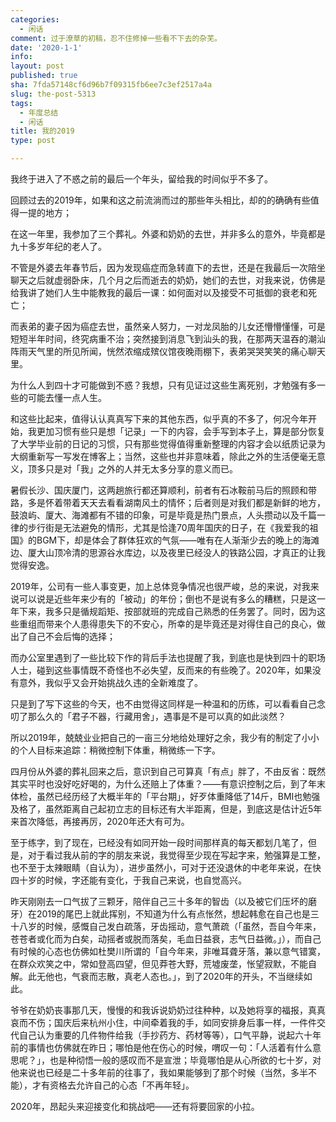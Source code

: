 ```yaml
---
categories:
  - 闲话
comment: 过于潦草的初稿，忍不住修掉一些看不下去的杂芜。
date: '2020-1-1'
info: 
layout: post
published: true
sha: 7fda57148cf6d96b7f09315fb6ee7c3ef2517a4a
slug: the-post-5313
tags:
  - 年度总结
  - 闲话
title: 我的2019
type: post

---
```



我终于进入了不惑之前的最后一个年头，留给我的时间似乎不多了。

回顾过去的2019年，如果和这之前流淌而过的那些年头相比，却的的确确有些值得一提的地方；

在这一年里，我参加了三个葬礼。外婆和奶奶的去世，并非多么的意外，毕竟都是九十多岁年纪的老人了。

不管是外婆去年春节后，因为发现癌症而急转直下的去世，还是在我最后一次陪坐聊天之后就虚弱卧床，几个月之后而逝去的奶奶，她们的去世，对我来说，仿佛是给我讲了她们人生中能教我的最后一课：如何面对以及接受不可抵御的衰老和死亡；

而表弟的妻子因为癌症去世，虽然亲人努力，一对龙凤胎的儿女还懵懵懂懂，可是短短半年时间，终究病重不治；突然接到消息飞到汕头的我，在那两天温吞的潮汕阵雨天气里的所见所闻，恍然浓缩成殡仪馆夜晚雨棚下，表弟哭哭笑笑的痛心聊天里。

为什么人到四十才可能做到不惑？我想，只有见证过这些生离死别，才勉强有多一些的可能去懂一点人生。

和这些比起来，值得认认真真写下来的其他东西，似乎真的不多了，何况今年开始，我更加习惯有些只是想「记录」一下的内容，会手写到本子上，算是部分恢复了大学毕业前的日记的习惯，只有那些觉得值得重新整理的内容才会以纸质记录为大纲重新写一写发在博客上；当然，这些也并非意味着，除此之外的生活便毫无意义，顶多只是对「我」之外的人并无太多分享的意义而已。

暑假长沙、国庆厦门，这两趟旅行都还算顺利，前者有石冰鞍前马后的照顾和带路，多是怀着带着天天去看看湖南风土的情怀；后者则是对我们都是新鲜的地方，鼓浪屿、厦大、海滩都有不错的印象，可是毕竟是热门景点，人头攒动以及千篇一律的步行街是无法避免的情形，尤其是恰逢70周年国庆的日子，在《我爱我的祖国》的BGM下，却是体会了群体狂欢的气氛——唯有在人渐渐少去的晚上的海滩边、厦大山顶冷清的思源谷水库边，以及夜里已经没人的铁路公园，才真正的让我觉得安逸。

2019年，公司有一些人事变更，加上总体竞争情况也很严峻，总的来说，对我来说可以说是近些年来少有的「被动」的年份；倒也不是说有多么的糟糕，只是这一年下来，我多只是循规蹈矩、按部就班的完成自己熟悉的任务罢了。同时，因为这些重组而带来个人患得患失下的不安心，所幸的是毕竟还是对得住自己的良心，做出了自己不会后悔的选择；

而办公室里遇到了一些比较下作的背后手法也提醒了我，到底也是快到四十的职场人士，碰到这些事情既不奇怪也不必失望，反而来的有些晚了。2020年，如果没有意外，我似乎又会开始挑战久违的全新难度了。

只是到了写下这些的今天，也不由觉得这同样是一种温和的历练，可以看看自己念叨了那么久的「君子不器，行藏用舍」，遇事是不是可以真的如此淡然？

所以2019年，兢兢业业把自己的一亩三分地给处理好之余，我少有的制定了小小的个人目标来追踪：稍微控制下体重，稍微练一下字。

四月份从外婆的葬礼回来之后，意识到自己可算真「有点」胖了，不由反省：既然其实平时也没好吃好喝的，为什么还赔上了体重？——有意识控制之后，到了年末体检，虽然已经历经了大概半年的「平台期」，好歹体重降低了14斤，BMI也勉强及格了，虽然距离自己起初立志的目标还有大半距离，但是，到底这是估计近5年来首次降低，再接再厉，2020年还大有可为。

至于练字，到了现在，已经没有如同开始一段时间那样真的每天都划几笔了，但是，对于看过我从前的字的朋友来说，我觉得至少现在写起字来，勉强算是工整，也不至于太辣眼睛（自认为），进步虽然小，可对于还没退休的中老年来说，在快四十岁的时候，字还能有变化，于我自己来说，也自觉高兴。

昨天刚刚去一口气拔了三颗牙，陪伴自己三十多年的智齿（以及被它们压坏的磨牙）在2019的尾巴上就此挥别，不知道为什么有点怅然，想起韩愈在自己也是三十八岁的时候，感慨自己发白疏落，牙齿摇动，意气萧疏（「虽然，吾自今年来，苍苍者或化而为白矣，动摇者或脱而落矣，毛血日益衰，志气日益微。」），而自己有时候的心态也仿佛如杜樊川所谓的「自今年来，非唯耳聋牙落，兼以意气错寞，在群众欢笑之中，常如登高四望，但见莽苍大野，荒墟废垄，怅望寂默，不能自解。此无他也，气衰而志散，真老人态也。」，到了2020年的开头，不当继续如此。

爷爷在奶奶丧事那几天，慢慢的和我诉说奶奶过往种种，以及她将享的福报，真真哀而不伤；国庆后来杭州小住，中间牵着我的手，如同安排身后事一样，一件件交代自己认为重要的几件物件给我（手抄药方、药材等等），口气平静，说起六十年前的事情也仿佛就在昨日；哪怕是他在伤心的时候，喟叹一句：「人活着有什么意思呢？」，也是种彻悟一般的感叹而不是宣泄；毕竟哪怕是从心所欲的七十岁，对他来说也已经是二十多年前的往事了，我如果能够到了那个时候（当然，多半不能），才有资格去允许自己的心态「不再年轻」。

2020年，昂起头来迎接变化和挑战吧——还有将要回家的小拉。

